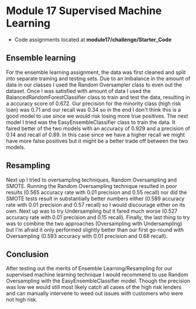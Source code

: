 # Module 17 Supervised Machine Learning
* Code assignments located at **module17/challenge/Starter_Code**

## Ensemble learning
For the ensemble learning assignment, the data was first cleaned and split into separate training and testing sets. Due to an imbalance in the amount of data in our classes I used the Random Oversampler class to even out the dataset. Once I was satisfied with amount of data I used the BalancedRandomForestClassifier class to train and test the data, resulting in a accuracy score of 0.672. Our precision for the minority class (high risk loan) was 0.71 and our recall was 0.34 so in the end I don't think this is a good model to use since we would risk losing more true positives. The next model I tried was the EasyEnsembleClassifier class to train the data. It faired better of the two models with an accuracy of 0.929 and a precision of 0.14 and recall of 0.89. In this case since we have a higher recall we might have more false positives but it might be a better trade off between the two models. 

## Resampling
Next up I tried to oversampling techniques, Random Oversampling and SMOTE. Running the Random Oversampling technique resulted in poor results (0.565 accuracy rate with 0.01 precision and 0.55 recall) nor did the SMOTE tests result in substantially better numbers either (0.589 accuracy rate with 0.01 precision and 0.57 recall) so I would discourage either on its own. Next up was to try Undersampling but it fared much worse (0.527 accuracy rate with 0.01 precision and 0.15 recall). Finally, the last thing to try was to combine the two approaches (Oversampling with Undersampling) but I'm afraid it only performed slightly better than our first go-round with Oversampling (0.593 accuracy with 0.01 precision and 0.68 recall).

## Conclusion
After testing out the merits of Ensemble Learning/Resampling for our supervised machine learning technique I would recommend to use Random Oversampling with the EasyEnsembleClassifier model. Though the precision was low we would still most likely catch all cases of the high risk lenders and can manually intervene to weed out issues with customers who were not high risk.  